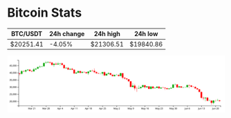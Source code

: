 # Bitcoin Stats

BTC/USDT|24h change|24h high|24h low|
|---|---|---|---|
|$20251.41|-4.05%|$21306.51|$19840.86|

<img src="./chart.svg">
